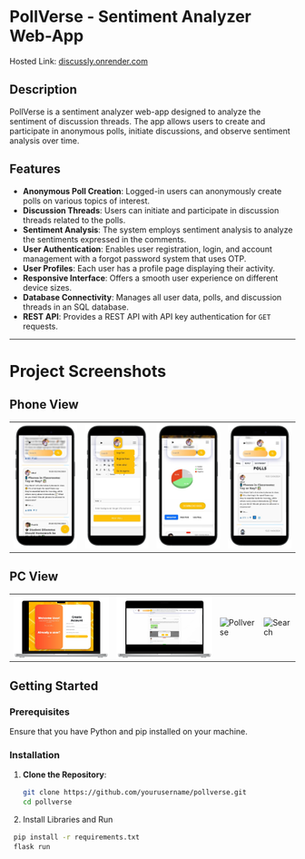 # PollVerse - Sentiment Analyzer Web-App

Hosted Link: [discussly.onrender.com](https://discussly.onrender.com)

## Description
PollVerse is a sentiment analyzer web-app designed to analyze the sentiment of discussion threads. The app allows users to create and participate in anonymous polls, initiate discussions, and observe sentiment analysis over time.

## Features
- **Anonymous Poll Creation**: Logged-in users can anonymously create polls on various topics of interest.
- **Discussion Threads**: Users can initiate and participate in discussion threads related to the polls.
- **Sentiment Analysis**: The system employs sentiment analysis to analyze the sentiments expressed in the comments.
- **User Authentication**: Enables user registration, login, and account management with a forgot password system that uses OTP.
- **User Profiles**: Each user has a profile page displaying their activity.
- **Responsive Interface**: Offers a smooth user experience on different device sizes.
- **Database Connectivity**: Manages all user data, polls, and discussion threads in an SQL database.
- **REST API**: Provides a REST API with API key authentication for `GET` requests.

---

# Project Screenshots

## Phone View

|  |  |  |  |
| --- | --- | --- | --- |
| ![Homepage](./screenshots/homepage_phone-portrait.png) | ![Create Poll](./screenshots/phone_create_poll-portrait.png) | ![Poll Sentiment](./screenshots/pollverse_sentiment-portrait.png) | ![Profile](./screenshots/porfiel_phone-portrait.png) |

## PC View

|  |  |  |  |
| --- | --- | --- | --- |
| ![Create Account](./screenshots/create_accPc-front.png) | ![Delete Account](./screenshots/del_pc-front.png) | ![Pollverse](./screenshots/pollverse-front.png) | ![Search](./screenshots/search-front.png) |



## Getting Started

### Prerequisites
Ensure that you have Python and pip installed on your machine.

### Installation

1. **Clone the Repository**:
   ```bash
   git clone https://github.com/yourusername/pollverse.git
   cd pollverse
2. Install Libraries and Run 
  ```bash
   pip install -r requirements.txt
   flask run


